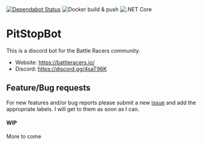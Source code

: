 [![Dependabot Status](https://api.dependabot.com/badges/status?host=github&repo=tiemonl/PitStopBot)](https://dependabot.com)
![Docker build & push](https://github.com/tiemonl/PitStopBot/workflows/Docker%20build%20&%20push/badge.svg)
![.NET Core](https://github.com/tiemonl/PitStopBot/workflows/.NET%20Core/badge.svg)

# PitStopBot
This is a discord bot for the Battle Racers community.
- Website: https://battleracers.io/
- Discord: https://discord.gg/4saT96K

## Feature/Bug requests
For new features and/or bug reports please submit a new [issue](https://github.com/tiemonl/PitStopBot/issues) and add the appropriate labels. I will get to them as soon as I can.

#### WIP
More to come
